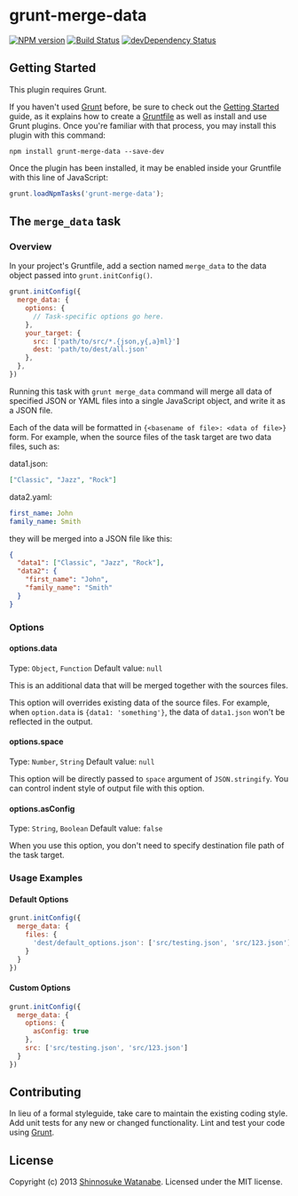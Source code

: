 # grunt-merge-data

[![NPM version](https://badge.fury.io/js/grunt-merge-data.png)](http://badge.fury.io/js/grunt-merge-data)
[![Build Status](https://travis-ci.org/shinnn/grunt-merge-data.png?branch=master)](https://travis-ci.org/shinnn/grunt-merge-data)
[![devDependency Status](https://david-dm.org/shinnn/grunt-merge-data/dev-status.png)](https://david-dm.org/shinnn/grunt-merge-data#info=devDependencies)

## Getting Started
This plugin requires Grunt.

If you haven't used [Grunt](http://gruntjs.com/) before, be sure to check out the [Getting Started](http://gruntjs.com/getting-started) guide, as it explains how to create a [Gruntfile](http://gruntjs.com/sample-gruntfile) as well as install and use Grunt plugins. Once you're familiar with that process, you may install this plugin with this command:

```shell
npm install grunt-merge-data --save-dev
```

Once the plugin has been installed, it may be enabled inside your Gruntfile with this line of JavaScript:

```javascript
grunt.loadNpmTasks('grunt-merge-data');
```

## The `merge_data` task

### Overview
In your project's Gruntfile, add a section named `merge_data` to the data object passed into `grunt.initConfig()`.

```javascript
grunt.initConfig({
  merge_data: {
    options: {
      // Task-specific options go here.
    },
    your_target: {
      src: ['path/to/src/*.{json,y{,a}ml}']
      dest: 'path/to/dest/all.json'
    },
  },
})
```

Running this task with `grunt merge_data` command will merge all data of specified JSON or YAML files into a single JavaScript object, and write it as a JSON file.

Each of the data will be formatted in `{<basename of file>: <data of file>}` form.
For example, when the source files of the task target are two data files, such as:

data1.json:

```json
["Classic", "Jazz", "Rock"]
```
data2.yaml:

```yaml
first_name: John
family_name: Smith
```

they will be merged into a JSON file like this:

```json
{
  "data1": ["Classic", "Jazz", "Rock"],
  "data2": {
    "first_name": "John",
    "family_name": "Smith"
  }
}
```

### Options

#### options.data
Type: `Object`, `Function`
Default value: `null`

This is an additional data that will be merged together with the sources files.

This option will overrides existing data of the source files.
For example, when `option.data` is `{data1: 'something'}`, the data of `data1.json` won't be reflected in the output.

#### options.space
Type: `Number`, `String`
Default value: `null`

This option will be directly passed to `space` argument of `JSON.stringify`. You can control indent style of output file with this option. 

#### options.asConfig
Type: `String`, `Boolean`
Default value: `false`

When you use this option, you don't need to specify destination file path of the task target.

### Usage Examples

#### Default Options

```javascript
grunt.initConfig({
  merge_data: {
    files: {
      'dest/default_options.json': ['src/testing.json', 'src/123.json'],
    }
  }
})
```

#### Custom Options

```js
grunt.initConfig({
  merge_data: {
    options: {
      asConfig: true
    },
    src: ['src/testing.json', 'src/123.json']
  }
})
```

## Contributing

In lieu of a formal styleguide, take care to maintain the existing coding style. Add unit tests for any new or changed functionality. Lint and test your code using [Grunt](http://gruntjs.com/).

## License

Copyright (c) 2013 [Shinnosuke Watanabe](https://github.com/shinnn).
Licensed under the MIT license.
